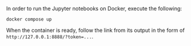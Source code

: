In order to run the Jupyter notebooks on Docker, execute the following:

```shell
docker compose up
```

When the container is ready, follow the link from its output in the form of `http://127.0.0.1:8888/?token=...`.

